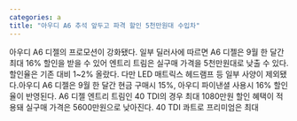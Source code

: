 ```yaml
---
categories: a
title: "아우디 A6 추석 앞두고 파격 할인 5천만원대 수입차"
---
```

아우디 A6 디젤의 프로모션이 강화됐다. 일부 딜러사에 따르면 A6 디젤은 9월 한 달간 최대 16% 할인을 받을 수 있어 엔트리 트림은 실구매 가격을 5천만원대로 낮출 수 있다. 할인율은 기존 대비 1~2% 올랐다. 다만 LED 매트릭스 헤드램프 등 일부 사양이 제외됐다.아우디 A6 디젤은 9월 한 달간 현금 구매시 15%, 아우디 파이낸셜 사용시 16% 할인율이 반영된다. A6 디젤 엔트리 트림인 40 TDI의 경우 최대 1080만원 할인 혜택이 적용돼 실구매 가격은 5600만원으로 낮아진다. 40 TDI 콰트로 프리미엄은 최대